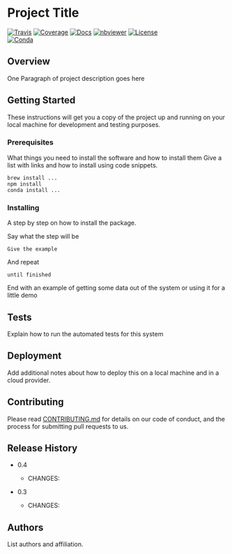 # Project Title


[![Travis](https://img.shields.io/travis/compbiocore/cbc-documentation-templates.svg?style=flat-square)](https://travis-ci.org/compbiocore/cbc-documentation-templates)
[![Coverage](https://img.shields.io/coveralls/github/jekyll/jekyll.svg?style=flat-square)](http://www.coverage.com) [![Docs](https://img.shields.io/badge/docs-stable-blue.svg?style=flat-square)](https://compbiocore.github.io/cbc-documentation-templates)
[![nbviewer](https://img.shields.io/badge/jupyter_notebooks-nbviewer-purple.svg?style=flat-square)](http://nbviewer.jupyter.org/github/compbiocore/.../master/docs/src/notebooks/)
[![License](https://img.shields.io/badge/license-MIT-orange.svg?style=flat-square)](https://raw.githubusercontent.com/compbiocore/cbc-documentation-templates/master/LICENSE.md)  
[![Conda](https://img.shields.io/conda/v/compbiocore/optitype.svg?style=flat-square)](https://anaconda.org/compbiocore/optitype)


## Overview
One Paragraph of project description goes here

## Getting Started

These instructions will get you a copy of the project up and running on your local machine for development and testing purposes.

### Prerequisites

What things you need to install the software and how to install them
Give a list with links and how to install using code snippets.

```
brew install ...
npm install
conda install ...
```

### Installing

A step by step on how to install the package.

Say what the step will be

```
Give the example
```

And repeat

```
until finished
```

End with an example of getting some data out of the system or using it for a little demo

## Tests

Explain how to run the automated tests for this system


## Deployment

Add additional notes about how to deploy this on a local machine and in a cloud provider.


## Contributing

Please read [CONTRIBUTING.md](https://gist.github.com/PurpleBooth/b24679402957c63ec426) for details on our code of conduct, and the process for submitting pull requests to us.

## Release History
- 0.4
  - CHANGES:  

- 0.3
  - CHANGES:


## Authors

List authors and affiliation.
